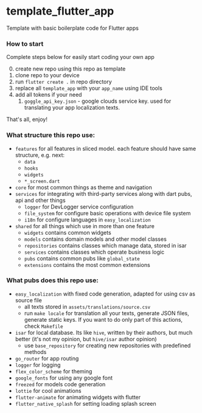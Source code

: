 # template_flutter_app

Template with basic boilerplate code for Flutter apps

### How to start

Complete steps below for easily start coding your own app

0. create new repo using this repo as template
1. clone repo to your device
2. run `flutter create .` in repo directory
3. replace all `template_app` with your `app_name` using IDE tools
4. add all tokens if your need
   1. `goggle_api_key.json` - google clouds service key. used for translating your app localization texts.

That's all, enjoy!

### What structure this repo use:

- `features` for all features in sliced model. each feature should have same structure, e.g. next:
  - `data`
  - `hooks`
  - `widgets`
  - `*_screen.dart`
- `core` for most common things as theme and navigation
- `services` for integrating with third-party services along with dart pubs, api and other things
  - `logger` for DevLogger service configuration
  - `file_system` for configure basic operations with device file system
  - `i18n` for configure languages in `easy_localization`
- `shared` for all things which use in more than one feature
  - `widgets` contains common widgets
  - `models` contains domain models and other model classes
  - `repositories` contains classes which manage data, stored in isar
  - `services` contains classes which operate business logic
  - `pubs` contains common pubs like `global_state`
  - `extensions` contains the most common extensions

### What pubs does this repo use:

- `easy_localization` with fixed code generation, adapted for using csv as source file
  - all texts stored in `assets/translations/source.csv`
  - run `make locale` for translation all your texts, generate JSON files, generate static keys. If you want to do only part of this actions, check `Makefile`
- `isar` for local database. Its like `hive`, written by their authors, but much better (it's not my opinion, but `hive/isar` author opinion)
  - use `base_repository` for creating new repositories with predefined methods
- `go_router` for app routing
- `logger` for logging
- `flex_color_scheme` for theming
- `google_fonts` for using any google font
- `freezed` for models code generation
- `lottie` for cool animations
- `flutter-animate` for animating widgets with flutter
- `flutter_native_splash` for setting loading splash screen

